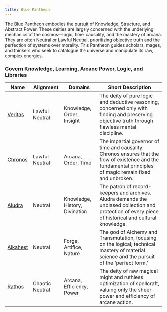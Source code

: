 ```yaml
---
title: Blue Pantheon
---
```


The Blue Pantheon embodies the pursuit of Knowledge, Structure, and Abstract Power. These deities are largely concerned with the underlying mechanics of the cosmos—logic, time, causality, and the mastery of arcana. They are often Neutral or Lawful Neutral, prioritizing objective truth and the perfection of systems over morality. This Pantheon guides scholars, mages, and thinkers who seek to catalogue the universe and manipulate its raw, complex energies.

### Govern Knowledge, Learning, Arcane Power, Logic, and Libraries

| Name                    | Alignment       | Domains                        | Short Description                                                                                                                                           |
| ----------------------- | --------------- | ------------------------------ | ----------------------------------------------------------------------------------------------------------------------------------------------------------- |
| [Veritas](../veritas)   | Lawful Neutral  | Knowledge, Order, Insight      | The deity of pure logic and deductive reasoning, concerned only with finding and preserving objective truth through flawless mental discipline.             |
| [Chronos](../chronos)   | Lawful Neutral  | Arcana, Order, Time            | The impartial governor of time and causality. Chronos ensures that the flow of existence and the fundamental principles of magic remain fixed and unbroken. |
| [Aludra](../aludra)     | Neutral         | Knowledge, History, Divination | The patron of record-keepers and archives. Aludra demands the unbiased collection and protection of every piece of historical and cultural knowledge.       |
| [Alkahest](../alkahest) | Neutral         | Forge, Artifice, Nature        | The god of Alchemy and Transmutation, focusing on the logical, technical mastery of material science and the pursuit of the 'perfect form.'                 |
| [Rathos](../rathos)     | Chaotic Neutral | Arcana, Efficiency, Power      | The deity of raw magical might and ruthless optimization of spellcraft, valuing only the sheer power and efficiency of arcane action.                       |
